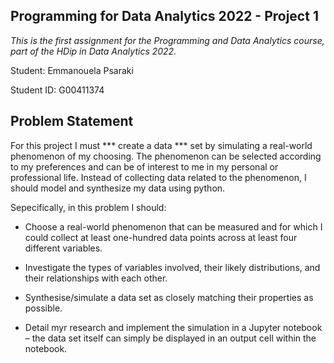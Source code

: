 ## Programming for Data Analytics 2022 - Project 1 

*This is the first assignment for the Programming and Data Analytics course, part of the HDip in Data Analytics 2022.*

Student: Emmanouela Psaraki

Student ID: G00411374


## Problem Statement

For this project I must *** create a data *** set by simulating a real-world phenomenon of my choosing. The phenomenon can be selected according to my preferences and can be of interest to me in my personal or professional life. Instead of collecting data related to the phenomenon, I should model and synthesize my data using python. 

Sepecifically, in this problem I should:

- Choose a real-world phenomenon that can be measured and for which I could collect at least one-hundred data points across at least four different variables.

- Investigate the types of variables involved, their likely distributions, and their relationships with each other.

- Synthesise/simulate a data set as closely matching their properties as possible.

- Detail myr research and implement the simulation in a Jupyter notebook – the data set itself can simply be displayed in an output cell within the notebook.


